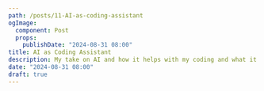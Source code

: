 ```yaml
---
path: /posts/11-AI-as-coding-assistant
ogImage:
  component: Post
  props:
    publishDate: "2024-08-31 08:00"
title: AI as Coding Assistant
description: My take on AI and how it helps with my coding and what it lacks in different areas.
date: "2024-08-31 08:00"
draft: true
---
```

